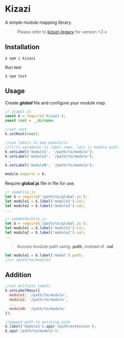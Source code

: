 # Kizazi

A simple module mapping library.

> Please refer to [kizazi-legacy](https://github.com/cyrilokidi/kizazi-legacy) for version <2.x

## Installation

```shell
$ npm i kizazi
```

Run test

```shell
$ npm test
```

## Usage

Create **_global_** file and configure your module map.

```js
// global.js
const k = require('kizazi');
const root = __dirname;

//set root
k.setRoot(root);

//use labels to map module(s)
//first parameter is label name, last is module path.
k.setLabel('module1', '/path/to/module');
k.setLabel('module2', '/path/to/module');
...
k.setLabel('moduleN', '/path/to/module');

module.exports = k;
```

Require **global.js** file in file for use.

```js
// someFile.js
let G = require('/path/to/global.js');
let module1 = G.label('module1').val;
let module2 = G.label('module2').val;
...

// someOtherFile.js
let G = require('/path/to/global.js');
let module1 = G.label('module1').val;
let module2 = G.label('module2').val;
...
```

> Access module path using **.path**, instead of **.val**

```js
let module1 = G.label('modal').path;
//=> /path/to/module1
```

## Addition

```js
//set multiple labels
k.setLabelMany({
  module1: '/path/to/module',
  module2: '/path/to/module',
  ...
  moduleN: '/path/to/module'
});

//append path to existing path
G.label('module1').app('/path/extension');
G.app('/path/to/module');
```

